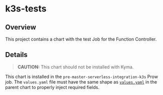 # k3s-tests

## Overview

This project contains a chart with the test Job for the Function Controller.

## Details

> **CAUTION:** This chart should not be installed with Kyma.

This chart is installed in the `pre-master-serverless-integration-k3s` Prow job. The `values.yaml` file must have the same shape as [`values.yaml`](../../values.yaml) in the parent chart to properly inject required fields.
